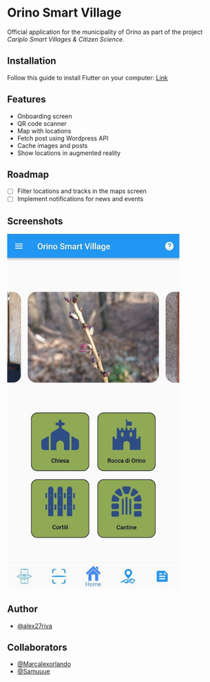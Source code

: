 # Orino Smart Village

Official application for the municipality of Orino as part of the project _Cariplo Smart Villages & Citizen Science_.

## Installation

Follow this guide to install Flutter on your computer: [Link](https://docs.flutter.dev/get-started/install)

## Features
- Onboarding screen
- QR code scanner
- Map with locations
- Fetch post using Wordpress API
- Cache images and posts
- Show locations in augmented reality

## Roadmap
- [ ] Filter locations and tracks in the maps screen
- [ ] Implement notifications for news and events

## Screenshots
<img alt="Main screen of the app" src=".github/app-home.jpg" width="400"/>

## Author
- [@alex27riva](https://www.github.com/alex27riva)

## Collaborators
- [@Marcalexorlando](https://github.com/Marcalexorlando)
- [@Samuuue](https://github.com/Samuuue)
